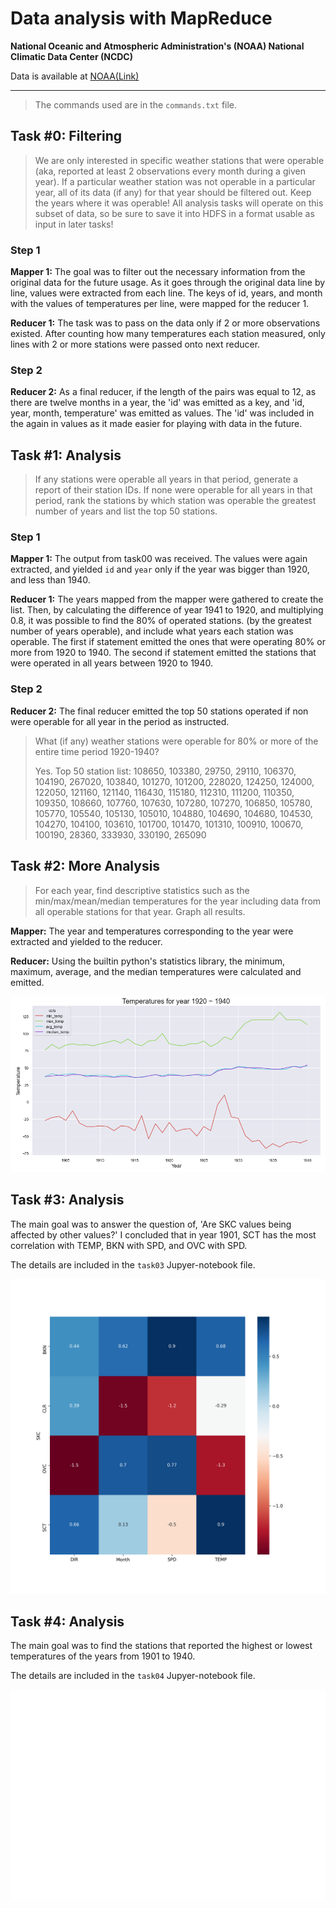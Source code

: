 # Data analysis with MapReduce

__National Oceanic and Atmospheric Administration's (NOAA) National Climatic Data Center (NCDC)__

Data is available at [NOAA(Link)](ftp://ftp.ncdc.noaa.gov/pub/data/noaa/)

---
> The commands used are in the `commands.txt` file. 

## Task #0: Filtering

> We are only interested in specific weather stations that were operable (aka, reported at least 2 observations every month during a given year). If a particular weather station was not operable in a particular year, all of its data (if any) for that year should be filtered out. Keep the years where it was operable! All analysis tasks will operate on this subset of data, so be sure to save it into HDFS in a format usable as input in later tasks!

### Step 1 
__Mapper 1:__ The goal was to filter out the necessary information from the original data for the future usage. As it goes through the original data line by line, values were extracted from each line. The keys of id, years, and month with the values of temperatures per line, were mapped for the reducer 1.

__Reducer 1:__ The task was to pass on the data only if 2 or more observations existed. After counting how many temperatures each station measured, only lines with 2 or more stations were passed onto next reducer. 

### Step 2
__Reducer 2:__ As a final reducer, if the length of the pairs was equal to 12, as there are twelve months in a year, the 'id' was emitted as a key, and 'id, year, month, temperature' was emitted as values. The 'id' was included in the again in values as it made easier for playing with data in the future.

## Task #1: Analysis

> If any stations were operable all years in that period, generate a report of their station IDs.
If none were operable for all years in that period, rank the stations by which station was operable the greatest number of years and list the top 50 stations. 

### Step 1
__Mapper 1:__ The output from task00 was received. The values were again extracted, and yielded `id` and `year` only if the year was bigger than 1920, and less than 1940.

__Reducer 1:__ The years mapped from the mapper were gathered to create the list. Then, by calculating the difference of year 1941 to 1920, and multiplying 0.8, it was possible to find the 80% of operated stations.
(by the greatest number of years operable), and include what years each station was operable. The first if statement emitted the ones that were operating 80% or more from 1920 to 1940. The second if statement emitted the stations that were operated in all years between 1920 to 1940.

### Step 2
__Reducer 2:__ The final reducer emitted the top 50 stations operated if non were operable for all year in the period as instructed.

> What (if any) weather stations were operable for 80% or more of the entire time period 1920-1940?
> 
> Yes. Top 50 station list:
> 108650, 103380, 29750, 29110, 106370, 104190, 267020, 103840, 101270, 101200, 228020, 124250, 124000, 122050, 121160, 121140, 116430, 115180, 112310, 111200, 110350, 109350, 108660, 107760, 107630, 107280, 107270, 106850, 105780, 105770, 105540, 105130, 105010, 104880, 104690, 104680, 104530, 104270, 104100, 103610, 101700, 101470, 101310, 100910, 100670, 100190, 28360, 333930, 330190, 265090

## Task #2: More Analysis
> For each year, find descriptive statistics such as the min/max/mean/median temperatures for the year including data from all operable stations for that year.
Graph all results.

__Mapper:__ The year and temperatures corresponding to the year were extracted and yielded to the reducer.

__Reducer:__ Using the builtin python's statistics library, the minimum, maximum, average, and the median temperatures were calculated and emitted.

![Task02](/img/task02.png)

## Task #3: Analysis

The main goal was to answer the question of, 'Are SKC values being affected by other values?'
I concluded that in year 1901, SCT has the most correlation with TEMP, BKN with SPD, and OVC with SPD.

The details are included in the `task03` Jupyer-notebook file.

![Task03](/img/task03.png)

## Task #4: Analysis

The main goal was to find the stations that reported the highest or lowest temperatures of the years from 1901 to 1940.

The details are included in the `task04` Jupyer-notebook file.

![Task04](/img/task04.png)
